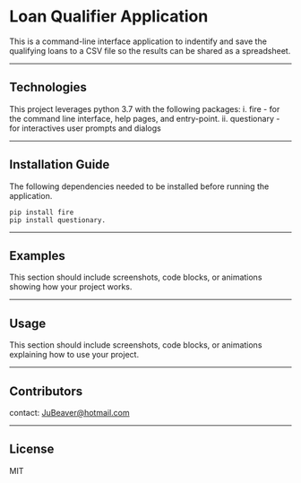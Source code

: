 # Loan Qualifier Application

This is a command-line interface application to indentify and save the qualifying loans to a CSV file so the results can be shared as a spreadsheet. 

---

## Technologies

This project leverages python 3.7 with the following packages:
i.  fire - for the command line interface, help pages, and entry-point.
ii. questionary - for interactives user prompts and dialogs

---

## Installation Guide

The following dependencies needed to be installed before running the application.
    
    pip install fire
    pip install questionary.

---

## Examples

This section should include screenshots, code blocks, or animations showing how your project works.

---

## Usage

This section should include screenshots, code blocks, or animations explaining how to use your project.

---

## Contributors

contact: JuBeaver@hotmail.com

---

## License

MIT
